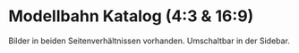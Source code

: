 # Modellbahn Katalog (4:3 & 16:9)

Bilder in beiden Seitenverhältnissen vorhanden. Umschaltbar in der Sidebar.
